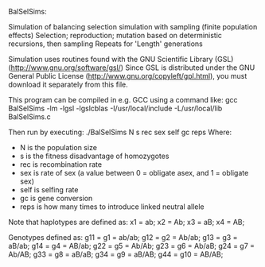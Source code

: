 BalSelSims:

Simulation of balancing selection simulation with sampling (finite population effects)
Selection; reproduction; mutation based on deterministic recursions, then sampling
Repeats for 'Length' generations

Simulation uses routines found with the GNU Scientific Library (GSL)
(http://www.gnu.org/software/gsl/)
Since GSL is distributed under the GNU General Public License 
(http://www.gnu.org/copyleft/gpl.html), you must download it 
separately from this file.

This program can be compiled in e.g. GCC using a command like:
gcc BalSelSims -lm -lgsl -lgslcblas -I/usr/local/include -L/usr/local/lib BalSelSims.c

Then run by executing:
./BalSelSims N s rec sex self gc reps
Where:
- N is the population size
- s is the fitness disadvantage of homozygotes
- rec is recombination rate
- sex is rate of sex (a value between 0 = obligate asex, and 1 = obligate sex)
- self is selfing rate
- gc is gene conversion
- reps is how many times to introduce linked neutral allele

Note that haplotypes are defined as:
x1 = ab;
x2 = Ab;
x3 = aB;
x4 = AB;

Genotypes defined as:
g11 = g1 = ab/ab;
g12 = g2 = Ab/ab;
g13 = g3 = aB/ab;
g14 = g4 = AB/ab;
g22 = g5 = Ab/Ab;
g23 = g6 = Ab/aB;
g24 = g7 = Ab/AB;
g33 = g8 = aB/aB;
g34 = g9 = aB/AB;
g44 = g10 = AB/AB;
